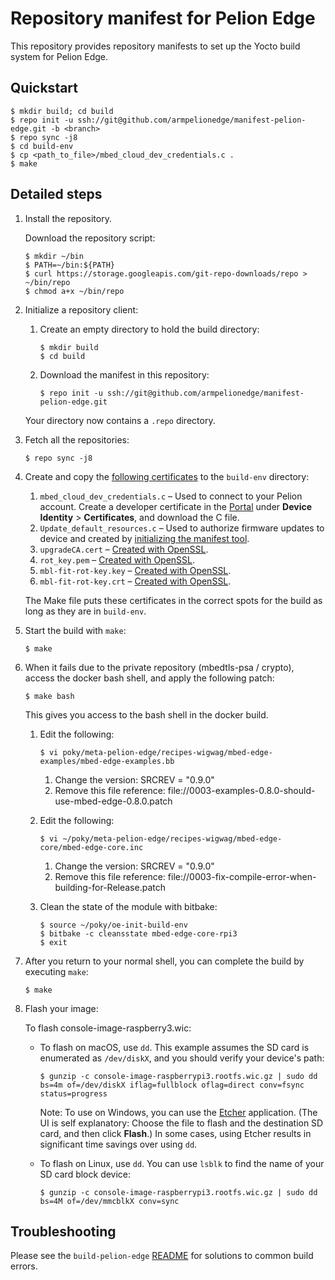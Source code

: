 # Repository manifest for Pelion Edge

This repository provides repository manifests to set up the Yocto build system for Pelion Edge.

## Quickstart

```
$ mkdir build; cd build
$ repo init -u ssh://git@github.com/armpelionedge/manifest-pelion-edge.git -b <branch>
$ repo sync -j8
$ cd build-env
$ cp <path_to_file>/mbed_cloud_dev_credentials.c .
$ make
```

## Detailed steps

1. Install the repository.

   Download the repository script:
   
   ```
   $ mkdir ~/bin
   $ PATH=~/bin:${PATH}
   $ curl https://storage.googleapis.com/git-repo-downloads/repo > ~/bin/repo
   $ chmod a+x ~/bin/repo
   ```
   
1. Initialize a repository client:
   
   1. Create an empty directory to hold the build directory:
      
      ```
      $ mkdir build
      $ cd build
      ```
   
   1. Download the manifest in this repository:
      
      ```
      $ repo init -u ssh://git@github.com/armpelionedge/manifest-pelion-edge.git
      ```
   
   Your directory now contains a `.repo` directory.

1. Fetch all the repositories:

   ```
   $ repo sync -j8
   ```
   
1. Create and copy the [following certificates](https://github.com/armPelionEdge/meta-pelion-edge/blob/dev/BUILD.md#credentials-keys-and-certificates) to the `build-env` directory:

   1. `mbed_cloud_dev_credentials.c` – Used to connect to your Pelion account. Create a developer certificate in the [Portal](https://portal.mbedcloud.com/) under **Device Identity** > **Certificates**, and download the C file.
   1. `Update_default_resources.c` – Used to authorize firmware updates to device and created by [initializing the manifest tool](https://github.com/ARMmbed/manifest-tool/blob/master/README.md#quick-start).
   1. `upgradeCA.cert` – [Created with OpenSSL](https://github.com/armPelionEdge/meta-pelion-edge/blob/dev/BUILD.md#upgrade-ca-certificate).
   1. `rot_key.pem` – [Created with OpenSSL](https://github.com/armPelionEdge/meta-pelion-edge/blob/dev/BUILD.md#secure-boot-trusted-world-root-of-trust).
   1. `mbl-fit-rot-key.key` – [Created with OpenSSL](https://github.com/armPelionEdge/meta-pelion-edge/blob/dev/BUILD.md#u-boot-verified-boot-fit-image-signing-key-and-certificate).
   1. `mbl-fit-rot-key.crt` – [Created with OpenSSL](https://github.com/armPelionEdge/meta-pelion-edge/blob/dev/BUILD.md#u-boot-verified-boot-fit-image-signing-key-and-certificate).

   The Make file puts these certificates in the correct spots for the build as long as they are in `build-env`.

1. Start the build with `make`:
   
   ```
   $ make
   ```
   
1. When it fails due to the private repository (mbedtls-psa / crypto), access the docker bash shell, and apply the following patch:

   ```
   $ make bash
   ```
   
   This gives you access to the bash shell in the docker build.

   1. Edit the following:

      ```
      $ vi poky/meta-pelion-edge/recipes-wigwag/mbed-edge-examples/mbed-edge-examples.bb
      ```
   
      1. Change the version: SRCREV = "0.9.0"
      1. Remove this file reference: file://0003-examples-0.8.0-should-use-mbed-edge-0.8.0.patch
  
   1. Edit the following: 
   
      ```
      $ vi ~/poky/meta-pelion-edge/recipes-wigwag/mbed-edge-core/mbed-edge-core.inc
      ```
      
      1. Change the version: SRCREV = "0.9.0"
      1. Remove this file reference: file://0003-fix-compile-error-when-building-for-Release.patch
   
   1. Clean the state of the module with bitbake:
   
      ```
      $ source ~/poky/oe-init-build-env
      $ bitbake -c cleansstate mbed-edge-core-rpi3
      $ exit
      ```

1. After you return to your normal shell, you can complete the build by executing `make`:
   
   ```
   $ make
   ```

1. Flash your image:

   To flash console-image-raspberry3.wic:
   
   - To flash on macOS, use `dd`. This example assumes the SD card is enumerated as `/dev/diskX`, and you should verify your device's path:
   
      ```
      $ gunzip -c console-image-raspberrypi3.rootfs.wic.gz | sudo dd bs=4m of=/dev/diskX iflag=fullblock oflag=direct conv=fsync status=progress
      ```
      
      Note: To use on Windows, you can use the [Etcher](https://www.balena.io/etcher/) application. (The UI is self explanatory: Choose the file to flash and the destination SD card, and then click **Flash**.) In some cases, using Etcher results in significant time savings over using `dd`.
      
   - To flash on Linux, use `dd`. You can use `lsblk` to find the name of your SD card block device:
   
      ```
      $ gunzip -c console-image-raspberrypi3.rootfs.wic.gz | sudo dd bs=4M of=/dev/mmcblkX conv=sync
      ```

## Troubleshooting

Please see the `build-pelion-edge` [README](https://github.com/armpelionedge/build-pelion-edge/blob/master/README.md) for solutions to common build errors.
